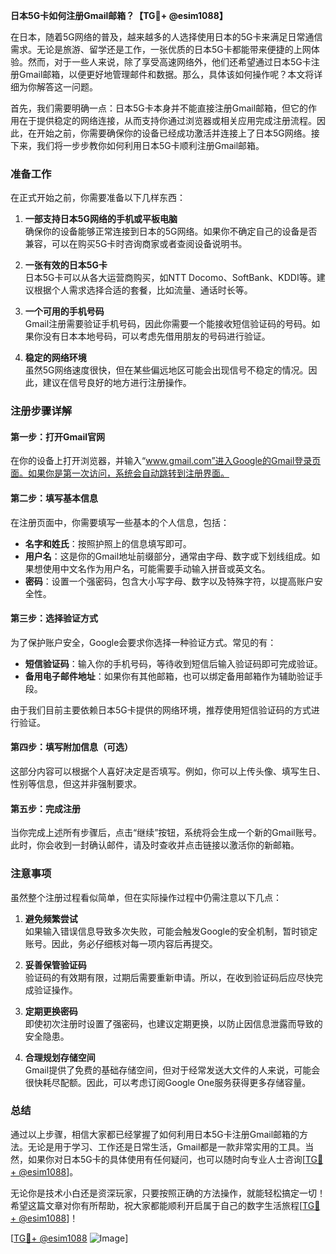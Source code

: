 **日本5G卡如何注册Gmail邮箱？【TG💪+ @esim1088】**

在日本，随着5G网络的普及，越来越多的人选择使用日本的5G卡来满足日常通信需求。无论是旅游、留学还是工作，一张优质的日本5G卡都能带来便捷的上网体验。然而，对于一些人来说，除了享受高速网络外，他们还希望通过日本5G卡注册Gmail邮箱，以便更好地管理邮件和数据。那么，具体该如何操作呢？本文将详细为你解答这一问题。

首先，我们需要明确一点：日本5G卡本身并不能直接注册Gmail邮箱，但它的作用在于提供稳定的网络连接，从而支持你通过浏览器或相关应用完成注册流程。因此，在开始之前，你需要确保你的设备已经成功激活并连接上了日本5G网络。接下来，我们将一步步教你如何利用日本5G卡顺利注册Gmail邮箱。

### 准备工作

在正式开始之前，你需要准备以下几样东西：

1. **一部支持日本5G网络的手机或平板电脑**  
   确保你的设备能够正常连接到日本的5G网络。如果你不确定自己的设备是否兼容，可以在购买5G卡时咨询商家或者查阅设备说明书。

2. **一张有效的日本5G卡**  
   日本5G卡可以从各大运营商购买，如NTT Docomo、SoftBank、KDDI等。建议根据个人需求选择合适的套餐，比如流量、通话时长等。

3. **一个可用的手机号码**  
   Gmail注册需要验证手机号码，因此你需要一个能接收短信验证码的号码。如果你没有日本本地号码，可以考虑先借用朋友的号码进行验证。

4. **稳定的网络环境**  
   虽然5G网络速度很快，但在某些偏远地区可能会出现信号不稳定的情况。因此，建议在信号良好的地方进行注册操作。

### 注册步骤详解

#### 第一步：打开Gmail官网
在你的设备上打开浏览器，并输入“www.gmail.com”进入Google的Gmail登录页面。如果你是第一次访问，系统会自动跳转到注册界面。

#### 第二步：填写基本信息
在注册页面中，你需要填写一些基本的个人信息，包括：

- **名字和姓氏**：按照护照上的信息填写即可。
- **用户名**：这是你的Gmail地址前缀部分，通常由字母、数字或下划线组成。如果想使用中文名作为用户名，可能需要手动输入拼音或英文名。
- **密码**：设置一个强密码，包含大小写字母、数字以及特殊字符，以提高账户安全性。

#### 第三步：选择验证方式
为了保护账户安全，Google会要求你选择一种验证方式。常见的有：

- **短信验证码**：输入你的手机号码，等待收到短信后输入验证码即可完成验证。
- **备用电子邮件地址**：如果你有其他邮箱，也可以绑定备用邮箱作为辅助验证手段。

由于我们目前主要依赖日本5G卡提供的网络环境，推荐使用短信验证码的方式进行验证。

#### 第四步：填写附加信息（可选）
这部分内容可以根据个人喜好决定是否填写。例如，你可以上传头像、填写生日、性别等信息，但这并非强制要求。

#### 第五步：完成注册
当你完成上述所有步骤后，点击“继续”按钮，系统将会生成一个新的Gmail账号。此时，你会收到一封确认邮件，请及时查收并点击链接以激活你的新邮箱。

### 注意事项

虽然整个注册过程看似简单，但在实际操作过程中仍需注意以下几点：

1. **避免频繁尝试**  
   如果输入错误信息导致多次失败，可能会触发Google的安全机制，暂时锁定账号。因此，务必仔细核对每一项内容后再提交。

2. **妥善保管验证码**  
   验证码的有效期有限，过期后需要重新申请。所以，在收到验证码后应尽快完成验证操作。

3. **定期更换密码**  
   即使初次注册时设置了强密码，也建议定期更换，以防止因信息泄露而导致的安全隐患。

4. **合理规划存储空间**  
   Gmail提供了免费的基础存储空间，但对于经常发送大文件的人来说，可能会很快耗尽配额。因此，可以考虑订阅Google One服务获得更多存储容量。

### 总结

通过以上步骤，相信大家都已经掌握了如何利用日本5G卡注册Gmail邮箱的方法。无论是用于学习、工作还是日常生活，Gmail都是一款非常实用的工具。当然，如果你对日本5G卡的具体使用有任何疑问，也可以随时向专业人士咨询[[TG💪+ @esim1088](https://t.me/s/esim1088)]。

无论你是技术小白还是资深玩家，只要按照正确的方法操作，就能轻松搞定一切！希望这篇文章对你有所帮助，祝大家都能顺利开启属于自己的数字生活旅程[[TG💪+ @esim1088](https://t.me/s/esim1088)]！

[[TG💪+ @esim1088](https://t.me/s/esim1088) ![Image](https://i.postimg.cc/4NQfJmqS/Snipaste-2025-05-13-00-14-12.png)]